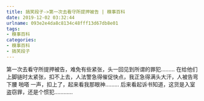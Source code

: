 ```yaml
---
title: 搞笑段子->第一次去看守所提押被告 | 糗事百科
date: 2019-12-02 03:32:44
urlname: 093e2e4da8c8134c48fff13d67db8e01
tags: 
- 糗事百科
categories:
- 糗事百科
- 搞笑段子
---
```

第一次去看守所提押被告，难免有些紧张，头一回见到所谓的罪犯………   在给他们上脚链时太紧张，扣不上去，人法警急得催促快点，我正急得满头大汗，人被告弯下腰   啪嗒    一声，扣上了，起来看我那眼神………   后来看起诉书知道，这货是入室盗窃罪，还是个惯犯…………


